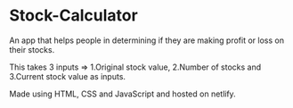 # Stock-Calculator
An app that helps people in determining if they are making profit or loss on their stocks.

This takes 3 inputs => 1.Original stock value,
                       2.Number of stocks and 
                       3.Current stock value as inputs.


Made using HTML, CSS and JavaScript and hosted on netlify.
